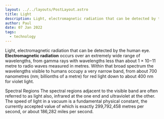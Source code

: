 ```yaml
---
layout: ../../layouts/PostLayout.astro
title: Light
description: Light, electromagnetic radiation that can be detected by the human eye.
author: Paul
date: 07 Jan 2022
tags:
  - technology
---
```


Light, electromagnetic radiation that can be detected by the human eye. **Electromagnetic radiation** occurs over an extremely wide range of wavelengths, from gamma rays with wavelengths less than about 1 × 10−11 metre to radio waves measured in metres. Within that broad spectrum the wavelengths visible to humans occupy a very narrow band, from about 700 nanometres (nm; billionths of a metre) for red light down to about 400 nm for violet light.

Spectral Regions
The spectral regions adjacent to the visible band are often referred to as light also, infrared at the one end and ultraviolet at the other. The speed of light in a vacuum is a fundamental physical constant, the currently accepted value of which is exactly 299,792,458 metres per second, or about 186,282 miles per second.